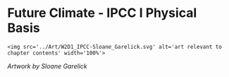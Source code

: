 # Future Climate - IPCC I Physical Basis

 ````{div} full-width 
 <img src='../Art/W2D1_IPCC-Sloane_Garelick.svg' alt='art relevant to chapter contents' width='100%'> 
```` 

*Artwork by Sloane Garelick*